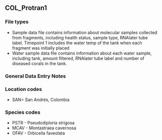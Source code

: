 
## COL_Protran1

### File types
- Sample data file contains information about molecular samples collected from fragments, including health status, sample type, RNAlater tube label. Timepoint 1 includes the water temp of the tank when each fragment was initially placed
- Water sample data file contains information about each water sample, including tank, amount filtered, RNAlater tube label and number of diseased corals in the tank.

### General Data Entry Notes

### Location codes
- SAN= San Andrés, Colombia

### Species codes
- PSTR - Pseudodiploria strigosa
- MCAV - Montastraea cavernosa
- OFAV - Orbicella faveolata